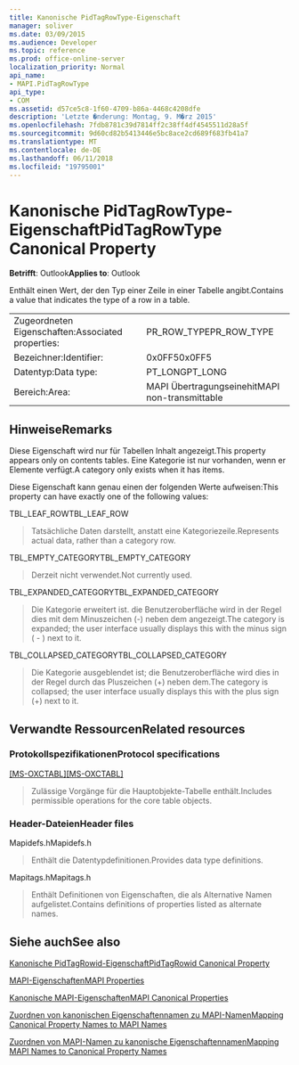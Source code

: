 ```yaml
---
title: Kanonische PidTagRowType-Eigenschaft
manager: soliver
ms.date: 03/09/2015
ms.audience: Developer
ms.topic: reference
ms.prod: office-online-server
localization_priority: Normal
api_name:
- MAPI.PidTagRowType
api_type:
- COM
ms.assetid: d57ce5c8-1f60-4709-b86a-4468c4208dfe
description: 'Letzte �nderung: Montag, 9. M�rz 2015'
ms.openlocfilehash: 7fdb8781c39d7814ff2c38ff4df4545511d28a5f
ms.sourcegitcommit: 9d60cd82b5413446e5bc8ace2cd689f683fb41a7
ms.translationtype: MT
ms.contentlocale: de-DE
ms.lasthandoff: 06/11/2018
ms.locfileid: "19795001"
---
```

# <a name="pidtagrowtype-canonical-property"></a><span data-ttu-id="e7e56-103">Kanonische PidTagRowType-Eigenschaft</span><span class="sxs-lookup"><span data-stu-id="e7e56-103">PidTagRowType Canonical Property</span></span>

  
  
<span data-ttu-id="e7e56-104">**Betrifft**: Outlook</span><span class="sxs-lookup"><span data-stu-id="e7e56-104">**Applies to**: Outlook</span></span> 
  
<span data-ttu-id="e7e56-105">Enthält einen Wert, der den Typ einer Zeile in einer Tabelle angibt.</span><span class="sxs-lookup"><span data-stu-id="e7e56-105">Contains a value that indicates the type of a row in a table.</span></span>
  
|||
|:-----|:-----|
|<span data-ttu-id="e7e56-106">Zugeordneten Eigenschaften:</span><span class="sxs-lookup"><span data-stu-id="e7e56-106">Associated properties:</span></span>  <br/> |<span data-ttu-id="e7e56-107">PR_ROW_TYPE</span><span class="sxs-lookup"><span data-stu-id="e7e56-107">PR_ROW_TYPE</span></span>  <br/> |
|<span data-ttu-id="e7e56-108">Bezeichner:</span><span class="sxs-lookup"><span data-stu-id="e7e56-108">Identifier:</span></span>  <br/> |<span data-ttu-id="e7e56-109">0x0FF5</span><span class="sxs-lookup"><span data-stu-id="e7e56-109">0x0FF5</span></span>  <br/> |
|<span data-ttu-id="e7e56-110">Datentyp:</span><span class="sxs-lookup"><span data-stu-id="e7e56-110">Data type:</span></span>  <br/> |<span data-ttu-id="e7e56-111">PT_LONG</span><span class="sxs-lookup"><span data-stu-id="e7e56-111">PT_LONG</span></span>  <br/> |
|<span data-ttu-id="e7e56-112">Bereich:</span><span class="sxs-lookup"><span data-stu-id="e7e56-112">Area:</span></span>  <br/> |<span data-ttu-id="e7e56-113">MAPI Übertragungseinehit</span><span class="sxs-lookup"><span data-stu-id="e7e56-113">MAPI non-transmittable</span></span>  <br/> |
   
## <a name="remarks"></a><span data-ttu-id="e7e56-114">Hinweise</span><span class="sxs-lookup"><span data-stu-id="e7e56-114">Remarks</span></span>

<span data-ttu-id="e7e56-115">Diese Eigenschaft wird nur für Tabellen Inhalt angezeigt.</span><span class="sxs-lookup"><span data-stu-id="e7e56-115">This property appears only on contents tables.</span></span> <span data-ttu-id="e7e56-116">Eine Kategorie ist nur vorhanden, wenn er Elemente verfügt.</span><span class="sxs-lookup"><span data-stu-id="e7e56-116">A category only exists when it has items.</span></span>
  
<span data-ttu-id="e7e56-117">Diese Eigenschaft kann genau einen der folgenden Werte aufweisen:</span><span class="sxs-lookup"><span data-stu-id="e7e56-117">This property can have exactly one of the following values:</span></span>
  
<span data-ttu-id="e7e56-118">TBL_LEAF_ROW</span><span class="sxs-lookup"><span data-stu-id="e7e56-118">TBL_LEAF_ROW</span></span> 
  
> <span data-ttu-id="e7e56-119">Tatsächliche Daten darstellt, anstatt eine Kategoriezeile.</span><span class="sxs-lookup"><span data-stu-id="e7e56-119">Represents actual data, rather than a category row.</span></span>
    
<span data-ttu-id="e7e56-120">TBL_EMPTY_CATEGORY</span><span class="sxs-lookup"><span data-stu-id="e7e56-120">TBL_EMPTY_CATEGORY</span></span> 
  
> <span data-ttu-id="e7e56-121">Derzeit nicht verwendet.</span><span class="sxs-lookup"><span data-stu-id="e7e56-121">Not currently used.</span></span>
    
<span data-ttu-id="e7e56-122">TBL_EXPANDED_CATEGORY</span><span class="sxs-lookup"><span data-stu-id="e7e56-122">TBL_EXPANDED_CATEGORY</span></span> 
  
> <span data-ttu-id="e7e56-123">Die Kategorie erweitert ist. die Benutzeroberfläche wird in der Regel dies mit dem Minuszeichen (-) neben dem angezeigt.</span><span class="sxs-lookup"><span data-stu-id="e7e56-123">The category is expanded; the user interface usually displays this with the minus sign ( - ) next to it.</span></span>
    
<span data-ttu-id="e7e56-124">TBL_COLLAPSED_CATEGORY</span><span class="sxs-lookup"><span data-stu-id="e7e56-124">TBL_COLLAPSED_CATEGORY</span></span> 
  
> <span data-ttu-id="e7e56-125">Die Kategorie ausgeblendet ist; die Benutzeroberfläche wird dies in der Regel durch das Pluszeichen (+) neben dem.</span><span class="sxs-lookup"><span data-stu-id="e7e56-125">The category is collapsed; the user interface usually displays this with the plus sign (+) next to it.</span></span>
    
## <a name="related-resources"></a><span data-ttu-id="e7e56-126">Verwandte Ressourcen</span><span class="sxs-lookup"><span data-stu-id="e7e56-126">Related resources</span></span>

### <a name="protocol-specifications"></a><span data-ttu-id="e7e56-127">Protokollspezifikationen</span><span class="sxs-lookup"><span data-stu-id="e7e56-127">Protocol specifications</span></span>

<span data-ttu-id="e7e56-128">[[MS-OXCTABL]](http://msdn.microsoft.com/library/d33612dc-36a8-4623-8a26-c156cf8aae4b%28Office.15%29.aspx)</span><span class="sxs-lookup"><span data-stu-id="e7e56-128">[[MS-OXCTABL]](http://msdn.microsoft.com/library/d33612dc-36a8-4623-8a26-c156cf8aae4b%28Office.15%29.aspx)</span></span>
  
> <span data-ttu-id="e7e56-129">Zulässige Vorgänge für die Hauptobjekte-Tabelle enthält.</span><span class="sxs-lookup"><span data-stu-id="e7e56-129">Includes permissible operations for the core table objects.</span></span>
    
### <a name="header-files"></a><span data-ttu-id="e7e56-130">Header-Dateien</span><span class="sxs-lookup"><span data-stu-id="e7e56-130">Header files</span></span>

<span data-ttu-id="e7e56-131">Mapidefs.h</span><span class="sxs-lookup"><span data-stu-id="e7e56-131">Mapidefs.h</span></span>
  
> <span data-ttu-id="e7e56-132">Enthält die Datentypdefinitionen.</span><span class="sxs-lookup"><span data-stu-id="e7e56-132">Provides data type definitions.</span></span>
    
<span data-ttu-id="e7e56-133">Mapitags.h</span><span class="sxs-lookup"><span data-stu-id="e7e56-133">Mapitags.h</span></span>
  
> <span data-ttu-id="e7e56-134">Enthält Definitionen von Eigenschaften, die als Alternative Namen aufgelistet.</span><span class="sxs-lookup"><span data-stu-id="e7e56-134">Contains definitions of properties listed as alternate names.</span></span>
    
## <a name="see-also"></a><span data-ttu-id="e7e56-135">Siehe auch</span><span class="sxs-lookup"><span data-stu-id="e7e56-135">See also</span></span>



[<span data-ttu-id="e7e56-136">Kanonische PidTagRowid-Eigenschaft</span><span class="sxs-lookup"><span data-stu-id="e7e56-136">PidTagRowid Canonical Property</span></span>](pidtagrowid-canonical-property.md)


[<span data-ttu-id="e7e56-137">MAPI-Eigenschaften</span><span class="sxs-lookup"><span data-stu-id="e7e56-137">MAPI Properties</span></span>](mapi-properties.md)
  
[<span data-ttu-id="e7e56-138">Kanonische MAPI-Eigenschaften</span><span class="sxs-lookup"><span data-stu-id="e7e56-138">MAPI Canonical Properties</span></span>](mapi-canonical-properties.md)
  
[<span data-ttu-id="e7e56-139">Zuordnen von kanonischen Eigenschaftennamen zu MAPI-Namen</span><span class="sxs-lookup"><span data-stu-id="e7e56-139">Mapping Canonical Property Names to MAPI Names</span></span>](mapping-canonical-property-names-to-mapi-names.md)
  
[<span data-ttu-id="e7e56-140">Zuordnen von MAPI-Namen zu kanonische Eigenschaftennamen</span><span class="sxs-lookup"><span data-stu-id="e7e56-140">Mapping MAPI Names to Canonical Property Names</span></span>](mapping-mapi-names-to-canonical-property-names.md)

